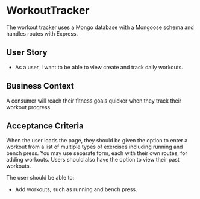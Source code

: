 # WorkoutTracker

The workout tracker uses a Mongo database with a Mongoose schema and handles routes with Express.

## User Story

* As a user, I want to be able to view create and track daily workouts.

## Business Context

A consumer will reach their fitness goals quicker when they track their workout progress.

## Acceptance Criteria

When the user loads the page, they should be given the option to enter a workout from a list of multiple types of exercises including running and bench press. You may use separate form, each with their own routes, for adding workouts. Users should also have the option to view their past workouts.

The user should be able to:

  * Add workouts, such as running and bench press.
